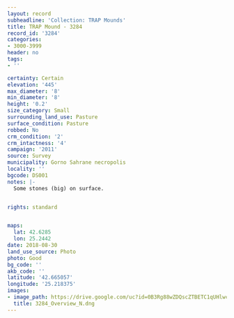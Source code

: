 ```yaml
---
layout: record
subheadline: 'Collection: TRAP Mounds'
title: TRAP Mound - 3284
record_id: '3284'
categories:
- 3000-3999
header: no
tags:
- ''

certainty: Certain
elevation: '445'
max_diameter: '8'
min_diameter: '8'
height: '0.2'
size_category: Small
surrounding_land_use: Pasture
surface_condition: Pasture
robbed: No
crm_condition: '2'
crm_intactness: '4'
campaign: '2011'
source: Survey
municipality: Gorno Sahrane necropolis
locality: ''
bgcode: DS001
notes: |-
  Some stones (big) on surface.


rights: standard


maps:
  lat: 42.6285
  lon: 25.2442
date: 2018-08-30
land_use_source: Photo
photo: Good
bg_code: ''
akb_code: ''
latitude: '42.665057'
longitude: '25.218375'
images:
- image_path: https://drive.google.com/uc?id=0B3Rg88wZDQscZTBETC1qUHlwc0k
  title: 3284_Overview_N.dng
---
```

